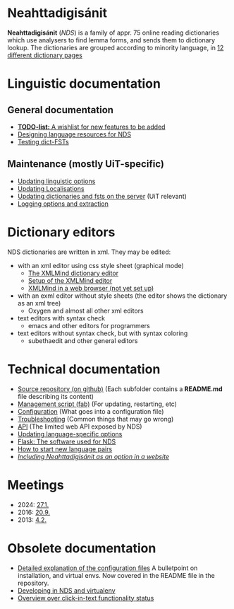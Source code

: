 # Neahttadigisánit

**Neahttadigisánit** (_NDS_) is a family of appr. 75 online reading dictionaries which use
analysers to find lemma forms, and sends them to dictionary lookup. The dictionaries are grouped
according to minority language, in [12 different dictionary pages](nds/NeahttadigisanitLanguagePairs.html)


# Linguistic documentation

## General documentation
- [**TODO-list:** A wishlist for new features to be added](NewFeatures.html)
- [Designing language resources for NDS](nds/DesigningResources.html) <!-- * [Moving language pairs](nds/NDSMovingLanguagePairs.html) -->
- [Testing dict-FSTs ](TestingDictFST.html)

## Maintenance (mostly UiT-specific)

- [Updating linguistic options](nds/NDSLinguisticSettings.html)
- [Updating Localisations](nds/NDSLocalisations.html)
- [Updating dictionaries and fsts on the server](nds/NDSUpdatingDictionaries.html) (UiT relevant)
- [Logging options and extraction](nds/LogExtraction.html)

# Dictionary editors

NDS dictionaries are written in xml. They may be edited:
- with an xml editor using css style sheet (graphical mode)
	- [The XMLMind dictionary editor](../infra/editing_dicts_w_XXE.md)
	- [Setup of the XMLMind editor](../tools/xmlmind-dictsetup.md)
	- [XMLMind in a web browser (not yet set up)](http://www.xmlmind.com/xmleditor/web_edition.shtml)
- with an exml editor without style sheets (the editor shows the dictionary as an xml tree)
	- Oxygen and almost all other xml editors
- text editors with syntax check
	- emacs and other editors for programmers 
- text editors without syntax check, but with syntax coloring
	- subethaedit and other general editors 

# Technical documentation

- [Source repository (on github)](https://github.com/giellatekno/neahttadigisanit) (Each subfolder contains a **README.md** file describing its content)
- [Management script (fab)](nds/fab.html) (For updating, restarting, etc)
- [Configuration](nds/NDSConfiguration.md) (What goes into a configuration file)
- [Troubleshooting](nds/NDSTroubleshooting.html) (Common things that may go wrong)
- [API](nds/API.html) (The limited web API exposed by NDS)
- [Updating language-specific options](nds/NDSLinguisticSettings.html)
- [Flask: The software used for NDS](nds/FlaskSoftware.html)
- [How to start new language pairs](nds/StartingNewLanguagePairs.html)
- [*Including Neahttadigisánit as an option in a website*](nds/AddingNDSPluginToOtherSites.html)






# Meetings

- 2024: [27.1.](nds/referat/240127.html)
- 2016: [20.9.](nds/referat/160920.html) 
- 2013: [4.2.](nds/referat/130204.html) 


# Obsolete documentation

- [Detailed explanation of the configuration files](nds/ConfigFiles.html) A bulletpoint on installation, and virtual envs. Now covered in the README file in the repository.
- [Developing in NDS and virtualenv](nds/NDSDeveloping.html)
- [Overview over click-in-text functionality status](nds/NDSProjectsInBrowsersStatistics.html)

